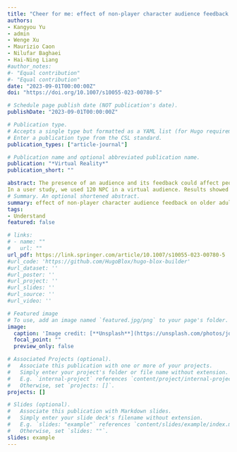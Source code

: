 ```yaml
---
title: "Cheer for me: effect of non-player character audience feedback on older adult users of virtual reality exergames"
authors:
- Kangyou Yu
- admin
- Wenge Xu
- Maurizio Caon
- Nilufar Baghaei
- Hai-Ning Liang
#author_notes:
#- "Equal contribution"
#- "Equal contribution"
date: "2023-09-01T00:00:00Z"
doi: "https://doi.org/10.1007/s10055-023-00780-5"

# Schedule page publish date (NOT publication's date).
publishDate: "2023-09-01T00:00:00Z"

# Publication type.
# Accepts a single type but formatted as a YAML list (for Hugo requirements).
# Enter a publication type from the CSL standard.
publication_types: ["article-journal"]

# Publication name and optional abbreviated publication name.
publication: "*Virtual Reality*"
publication_short: ""

abstract: The presence of an audience and its feedback could affect people’s performance and experience during an event, especially related to sports such as tennis or boxing. Similarly, in videogames, players’ gameplay could be affected if there is an audience and its feedback in response to players’ performance in the environment. The inclusion of an audience with non-player characters (NPC) is common in videogames in general. However, there is a limited exploration of the use of an NPC audience in virtual reality (VR) exergames, especially focusing on elderly players. To fill this gap, this work examines the effect of an NPC audience and its associated feedback (with/without) on elderly users of VR exergames. 
In a user study, we used 120 NPC in a virtual audience. Results showed that the presence of the NPC audience with responsive feedback led to higher performance (with a higher success rate of performing gesture actions, more successful combinations of actions (or combos for short) performed, and more opponent’s combos prevented) and better gameplay experience (with higher levels of competence, autonomy, relatedness, immersion, and intuitive controls) of elderly players. Our results can help frame the design and engineering of VR exergames that are targeted at elderly users to help them have an enhanced gameplay experience and improve their health. 
# Summary. An optional shortened abstract.
summary: effect of non-player character audience feedback on older adult users of virtual reality exergames
tags:
- Understand
featured: false

# links:
# - name: ""
#   url: ""
url_pdf: https://link.springer.com/article/10.1007/s10055-023-00780-5
#url_code: 'https://github.com/HugoBlox/hugo-blox-builder'
#url_dataset: ''
#url_poster: ''
#url_project: ''
#url_slides: ''
#url_source: ''
#url_video: ''

# Featured image
# To use, add an image named `featured.jpg/png` to your page's folder. 
image:
  caption: 'Image credit: [**Unsplash**](https://unsplash.com/photos/jdD8gXaTZsc)'
  focal_point: ""
  preview_only: false

# Associated Projects (optional).
#   Associate this publication with one or more of your projects.
#   Simply enter your project's folder or file name without extension.
#   E.g. `internal-project` references `content/project/internal-project/index.md`.
#   Otherwise, set `projects: []`.
projects: []

# Slides (optional).
#   Associate this publication with Markdown slides.
#   Simply enter your slide deck's filename without extension.
#   E.g. `slides: "example"` references `content/slides/example/index.md`.
#   Otherwise, set `slides: ""`.
slides: example
---
```

